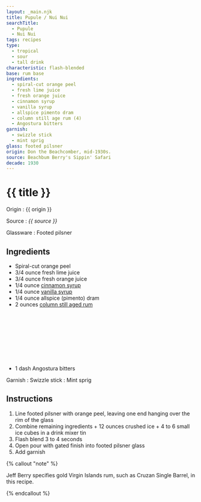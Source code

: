 ```yaml
---
layout: _main.njk
title: Pupule / Nui Nui
searchTitle:
  - Pupule
  - Nui Nui
tags: recipes
type: 
  - tropical
  - sour
  - tall drink
characteristic: flash-blended
base: rum base
ingredients:
  - spiral-cut orange peel
  - fresh lime juice
  - fresh orange juice
  - cinnamon syrup
  - vanilla syrup
  - allspice pimento dram
  - column still age rum (4)
  - Angostura bitters
garnish:
  - swizzle stick
  - mint sprig
glass: footed pilsner
origin: Don the Beachcomber, mid-1930s.
source: Beachbum Berry's Sippin' Safari
decade: 1930
---
```


<!-- markdownlint-disable MD025 -->
# {{ title }}
<!-- markdownlint-disable MD025 -->

Origin
  : {{ origin }}

Source
  : <cite>{{ source }}</cite>

Glassware
  : Footed pilsner

## Ingredients

- Spiral-cut orange peel
- 3/4 ounce fresh lime juice
- 3/4 ounce fresh orange juice
- 1/4 ounce [cinnamon syrup](/mixes/cinnamon-syrup)
- 1/4 ounce [vanilla syrup](/mixes/vanilla-syrup)
- 1/4 ounce allspice (pimento) dram
- 2 ounces [column still aged rum](/rums/08-rum-column-still-aged/)<icon-l space="1em" class="bigger" label="(4)"><span class="with-icon"><svg class="icon"><use href="/assets/images/icons/circle-4.svg#circle-4"></use></svg></span></icon-l>
- 1 dash Angostura bitters

Garnish
  : Swizzle stick
  : Mint sprig

## Instructions

1. Line footed pilsner with orange peel, leaving one end hanging over the rim of the glass
2. Combine remaining ingredients + 12 ounces crushed ice + 4 to 6 small ice cubes in a drink mixer tin
3. Flash blend 3 to 4 seconds
4. Open pour with gated finish into footed pilsner glass
5. Add garnish

<!-- markdownlint-disable MD012 -->
{% callout "note" %}
<!-- markdownlint-enable MD012 -->

  Jeff Berry specifies gold Virgin Islands rum, such as Cruzan Single Barrel, in this recipe.

{% endcallout %}
